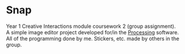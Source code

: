 # Snap
Year 1 Creative Interactions module coursework 2 (group assignment).<br>
A simple image editor project developed for/in the [Processing](https://processing.org/) software.<br>
All of the programming done by me. Stickers, etc. made by others in the group.<br>
